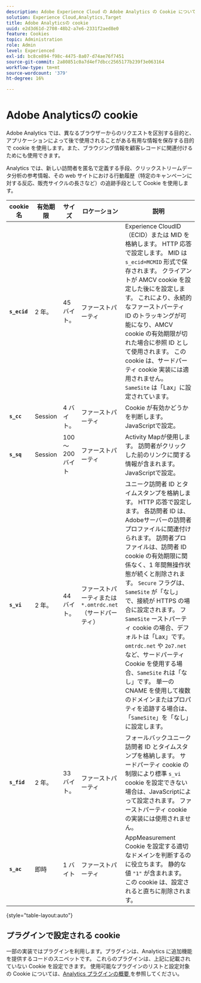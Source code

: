 ```yaml
---
description: Adobe Experience Cloud の Adobe Analytics の Cookie について説明します。
solution: Experience Cloud,Analytics,Target
title: Adobe Analyticsの cookie
uuid: e2d3d61d-2708-48b2-a7e6-2331f2aed8e0
feature: Cookies
topic: Administration
role: Admin
level: Experienced
exl-id: bc8ce894-f98c-4475-8a07-d74ae76f7451
source-git-commit: 2a80851c0a7d4ef7dbcc2565177b239f3e063164
workflow-type: tm+mt
source-wordcount: '379'
ht-degree: 16%

---
```


# Adobe Analyticsの cookie

Adobe Analytics では、異なるブラウザーからのリクエストを区別する目的と、アプリケーションによって後で使用されることがある有用な情報を保存する目的で cookie を使用します。また、ブラウジング情報を顧客レコードに関連付けるためにも使用できます。

Analytics では、新しい訪問者を匿名で定義する手段、クリックストリームデータ分析の参考情報、その web サイトにおける行動履歴（特定のキャンペーンに対する反応、販売サイクルの長さなど）の追跡手段として Cookie を使用します。

| cookie 名 | 有効期限 | サイズ | ロケーション | 説明 |
| --- | --- | --- | --- | --- |
| **`s_ecid`** | 2 年。 | 45 バイト。 | ファーストパーティ | Experience CloudID （ECID）または MID を格納します。 HTTP 応答で設定します。 MID は `s_ecid=MCMID` 形式で保存されます。 クライアントが AMCV cookie を設定した後にを設定します。 これにより、永続的なファーストパーティ ID のトラッキングが可能になり、AMCV cookie の有効期限が切れた場合に参照 ID として使用されます。 この cookie は、サードパーティ cookie 実装には適用されません。 `SameSite` は「Lax」に設定されています。 |
| **`s_cc`** | Session | 4 バイト。 | ファーストパーティ | Cookie が有効かどうかを判断します。 JavaScriptで設定。 |
| **`s_sq`** | Session | 100～200 バイト | ファーストパーティ | Activity Mapが使用します。 訪問者がクリックした前のリンクに関する情報が含まれます。 JavaScriptで設定。 |
| **`s_vi`** | 2 年。 | 44 バイト。 | ファーストパーティまたは `*.omtrdc.net` （サードパーティ） | ユニーク訪問者 ID とタイムスタンプを格納します。 HTTP 応答で設定します。 各訪問者 ID は、Adobeサーバーの訪問者プロファイルに関連付けられます。 訪問者プロファイルは、訪問者 ID cookie の有効期限に関係なく、1 年間無操作状態が続くと削除されます。 `Secure` フラグは、`SameSite` が「なし」で、接続が HTTPS の場合に設定されます。 フ `SameSite` ーストパーティ cookie の場合、デフォルトは「Lax」です。 `omtrdc.net` や `2o7.net` など、サードパーティ Cookie を使用する場合、`SameSite` れは「なし」です。 単一の CNAME を使用して複数のドメインまたはプロパティを追跡する場合は、「`SameSite`」を「なし」に設定します。 |
| **`s_fid`** | 2 年。 | 33 バイト。 | ファーストパーティ | フォールバックユニーク訪問者 ID とタイムスタンプを格納します。 サードパーティ cookie の制限により標準 `s_vi` cookie を設定できない場合は、JavaScriptによって設定されます。 ファーストパーティ cookie の実装には使用されません。 |
| **`s_ac`** | 即時 | 1 バイト | ファーストパーティ | AppMeasurement Cookie を設定する適切なドメインを判断するのに役立ちます。 静的な値 `"1"` が含まれます。 この cookie は、設定されると直ちに削除されます。 |

{style="table-layout:auto"}

## プラグインで設定される cookie

一部の実装ではプラグインを利用します。プラグインは、Analytics に追加機能を提供するコードのスニペットです。 これらのプラグインは、上記に記載されていない Cookie を設定できます。 使用可能なプラグインのリストと設定対象の Cookie については、[Analytics プラグインの概要 ](https://experienceleague.adobe.com/en/docs/analytics/implementation/vars/plugins/impl-plugins) を参照してください。
